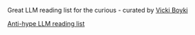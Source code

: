 Great LLM reading list for the curious - curated by [Vicki Boyki](https://gist.github.com/veekaybee)

[Anti-hype LLM reading list](https://gist.github.com/veekaybee/be375ab33085102f9027853128dc5f0e)
